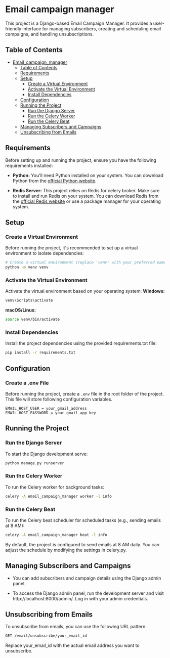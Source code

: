# Email campaign manager

This project is a Django-based Email Campaign Manager. It provides a user-friendly interface for managing subscribers, creating and scheduling email campaigns, and handling unsubscriptions.

## Table of Contents

- [Email_campaign_manager](#email_campaign_manager)
  - [Table of Contents](#table-of-contents)
  - [Requirements](#requirements)
  - [Setup](#setup)
    - [Create a Virtual Environment](#create-a-virtual-environment)
    - [Activate the Virtual Environment](#activate-the-virtual-environment)
    - [Install Dependencies](#install-dependencies)
  - [Configuration](#configuration)
  - [Running the Project](#running-the-project)
    - [Run the Django Server](#run-the-django-server)
    - [Run the Celery Worker](#run-the-celery-worker)
    - [Run the Celery Beat](#run-the-celery-beat)
  - [Managing Subscribers and Campaigns](#managing-subscribers-and-campaigns)
  - [Unsubscribing from Emails](#unsubscribing-from-emails)

## Requirements
Before setting up and running the project, ensure you have the following requirements installed:
- **Python:** You'll need Python installed on your system. You can download Python from the [official Python website](https://www.python.org/downloads/).

- **Redis Server:** This project relies on Redis for celery broker. Make sure to install and run Redis on your system. You can download Redis from the [official Redis website](https://redis.io/download) or use a package manager for your operating system.

## Setup

### Create a Virtual Environment

  Before running the project, it's recommended to set up a virtual environment to isolate dependencies:

  ```bash
  # Create a virtual environment (replace 'venv' with your preferred name)
  python -m venv venv
  ```
### Activate the Virtual Environment
  Activate the virtual environment based on your operating system:
  **Windows:**
  ```bash
  venv\Scripts\activate
  ```
  **macOS/Linux:**
  ```bash
  source venv/bin/activate
  ```
### Install Dependencies
  Install the project dependencies using the provided requirements.txt file:
  ```bash
  pip install -r requirements.txt
  ```
## Configuration
### Create a .env File
Before running the project, create a `.env` file in the root folder of the project. This file will store following configuration variables.
```env
EMAIL_HOST_USER = your_gmail_address
EMAIL_HOST_PASSWORD = your_gmail_app_key
```
## Running the Project
### Run the Django Server
  To start the Django development serve:
  ```bash
  python manage.py runserver
  ```

### Run the Celery Worker
  To run the Celery worker for background tasks:
  ```bash
  celery -A email_campaign_manager worker -l info
  ```
### Run the Celery Beat
To run the Celery beat scheduler for scheduled tasks (e.g., sending emails at 8 AM):

```bash
celery -A email_campaign_manager beat -l info
```
By default, the project is configured to send emails at 8 AM daily. You can adjust the schedule by modifying the settings in celery.py.

## Managing Subscribers and Campaigns
- You can add subscribers and campaign details using the Django admin panel.

- To access the Django admin panel, run the development server and visit http://localhost:8000/admin/. Log in with your admin credentials.

## Unsubscribing from Emails
To unsubscribe from emails, you can use the following URL pattern:
```bash
GET /email/unsubscribe/your_email_id
```
Replace your_email_id with the actual email address you want to unsubscribe.

